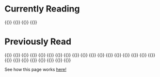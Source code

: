 # Currently Reading

{{<booktile
        title="Book Lovers"
        link="https://www.goodreads.com/book/show/58690308-book-lovers"
        author="Henry, Emily"
        author_link="https://www.goodreads.com/author/show/13905555.Emily_Henry"
        img_src="https://i.gr-assets.com/images/S/compressed.photo.goodreads.com/books/1638867089l/58690308._SY75_.jpg"
        >}}
{{<booktile
        title="Atlas of the Heart: Mapping Meaningful Connection and the Language of Human Experience"
        link="https://www.goodreads.com/book/show/58330567-atlas-of-the-heart"
        author="Brown, Brené"
        author_link="https://www.goodreads.com/author/show/162578.Bren_Brown"
        img_src="https://i.gr-assets.com/images/S/compressed.photo.goodreads.com/books/1630947399l/58330567._SX50_.jpg"
        >}}
{{<booktile
        title="The Age of Surveillance Capitalism: The Fight for a Human Future at the New Frontier of Power"
        link="https://www.goodreads.com/book/show/26195941-the-age-of-surveillance-capitalism"
        author="Zuboff, Shoshana"
        author_link="https://www.goodreads.com/author/show/710768.Shoshana_Zuboff"
        img_src="https://i.gr-assets.com/images/S/compressed.photo.goodreads.com/books/1521733914l/26195941._SY75_.jpg"
        >}}
{{<booktile
        title="Watching You"
        link="https://www.goodreads.com/book/show/38355282-watching-you"
        author="Jewell, Lisa"
        author_link="https://www.goodreads.com/author/show/93504.Lisa_Jewell"
        img_src="https://i.gr-assets.com/images/S/compressed.photo.goodreads.com/books/1545496322l/38355282._SY75_.jpg"
        >}}

# Previously Read
{{<oldbooktile
        title="Where the Crawdads Sing"
        link="https://www.goodreads.com/book/show/36809135-where-the-crawdads-sing"
        author="Owens, Delia"
        author_link="https://www.goodreads.com/author/show/7043934.Delia_Owens"
        img_src="https://i.gr-assets.com/images/S/compressed.photo.goodreads.com/books/1582135294l/36809135._SY75_.jpg"
        rating="4"
        review_link="https://www.goodreads.com/review/list/140347998-becca-lynch?shelf=read"
        >}}
{{<oldbooktile
        title="The Last House Guest"
        link="https://www.goodreads.com/book/show/42190273-the-last-house-guest"
        author="Miranda, Megan"
        author_link="https://www.goodreads.com/author/show/4417749.Megan_Miranda"
        img_src="https://i.gr-assets.com/images/S/compressed.photo.goodreads.com/books/1545518199l/42190273._SY75_.jpg"
        rating="3"
        review_link="https://www.goodreads.com/review/list/140347998-becca-lynch?shelf=read"
        >}}
{{<oldbooktile
        title="The Turn of the Key"
        link="https://www.goodreads.com/book/show/42080142-the-turn-of-the-key"
        author="Ware, Ruth"
        author_link="https://www.goodreads.com/author/show/9013543.Ruth_Ware"
        img_src="https://i.gr-assets.com/images/S/compressed.photo.goodreads.com/books/1548204800l/42080142._SY75_.jpg"
        rating="3"
        review_link="https://www.goodreads.com/review/list/140347998-becca-lynch?shelf=read"
        >}}
{{<oldbooktile
        title="The Maidens"
        link="https://www.goodreads.com/book/show/45300567-the-maidens"
        author="Michaelides, Alex"
        author_link="https://www.goodreads.com/author/show/17621440.Alex_Michaelides"
        img_src="https://i.gr-assets.com/images/S/compressed.photo.goodreads.com/books/1608557750l/45300567._SY75_.jpg"
        rating="4"
        review_link="https://www.goodreads.com/review/list/140347998-becca-lynch?shelf=read"
        >}}
{{<oldbooktile
        title="Fake AI"
        link="https://www.goodreads.com/book/show/59824711-fake-ai"
        author="Kaltheuner, Frederike"
        author_link="https://www.goodreads.com/author/show/18580447.Frederike_Kaltheuner"
        img_src="https://i.gr-assets.com/images/S/compressed.photo.goodreads.com/books/1642096317l/59824711._SY75_.jpg"
        rating="4"
        review_link="https://www.goodreads.com/review/list/140347998-becca-lynch?shelf=read"
        >}}
{{<oldbooktile
        title="The Silent Patient"
        link="https://www.goodreads.com/book/show/40097951-the-silent-patient"
        author="Michaelides, Alex"
        author_link="https://www.goodreads.com/author/show/17621440.Alex_Michaelides"
        img_src="https://i.gr-assets.com/images/S/compressed.photo.goodreads.com/books/1582759969l/40097951._SX50_.jpg"
        rating="5"
        review_link="https://www.goodreads.com/review/list/140347998-becca-lynch?shelf=read"
        >}}
{{<oldbooktile
        title="Anxious People"
        link="https://www.goodreads.com/book/show/53799686-anxious-people"
        author="Backman, Fredrik"
        author_link="https://www.goodreads.com/author/show/6485178.Fredrik_Backman"
        img_src="https://i.gr-assets.com/images/S/compressed.photo.goodreads.com/books/1594234890l/53799686._SX50_.jpg"
        rating="5"
        review_link="https://www.goodreads.com/review/list/140347998-becca-lynch?shelf=read"
        >}}
{{<oldbooktile
        title="The Diet Myth: The Real Science Behind What We Eat"
        link="https://www.goodreads.com/book/show/25525225-the-diet-myth"
        author="Spector, Tim"
        author_link="https://www.goodreads.com/author/show/1132349.Tim_Spector"
        img_src="https://i.gr-assets.com/images/S/compressed.photo.goodreads.com/books/1441957430l/25525225._SY75_.jpg"
        rating="4"
        review_link="https://www.goodreads.com/review/list/140347998-becca-lynch?shelf=read"
        >}}
{{<oldbooktile
        title="Solutions and Other Problems"
        link="https://www.goodreads.com/book/show/51323365-solutions-and-other-problems"
        author="Brosh, Allie"
        author_link="https://www.goodreads.com/author/show/6984726.Allie_Brosh"
        img_src="https://i.gr-assets.com/images/S/compressed.photo.goodreads.com/books/1593942262l/51323365._SY75_.jpg"
        rating="5"
        review_link="https://www.goodreads.com/review/list/140347998-becca-lynch?shelf=read"
        >}}
{{<oldbooktile
        title="The Art of Rest: How to Find Respite in the Modern Age"
        link="https://www.goodreads.com/book/show/51115322-the-art-of-rest"
        author="Hammond, Claudia"
        author_link="https://www.goodreads.com/author/show/784162.Claudia_Hammond"
        img_src="https://i.gr-assets.com/images/S/compressed.photo.goodreads.com/books/1562012243l/51115322._SX50_SY75_.jpg"
        rating="5"
        review_link="https://www.goodreads.com/review/list/140347998-becca-lynch?shelf=read"
        >}}
{{<oldbooktile
        title="The Maid"
        link="https://www.goodreads.com/book/show/55196813-the-maid"
        author="Prose, Nita"
        author_link="https://www.goodreads.com/author/show/20650250.Nita_Prose"
        img_src="https://i.gr-assets.com/images/S/compressed.photo.goodreads.com/books/1643228739l/55196813._SY75_.jpg"
        rating="3"
        review_link="https://www.goodreads.com/review/list/140347998-becca-lynch?shelf=read"
        >}}
{{<oldbooktile
        title="Automating Inequality: How High-Tech Tools Profile, Police, and Punish the Poor"
        link="https://www.goodreads.com/book/show/34964830-automating-inequality"
        author="Eubanks, Virginia"
        author_link="https://www.goodreads.com/author/show/4673601.Virginia_Eubanks"
        img_src="https://i.gr-assets.com/images/S/compressed.photo.goodreads.com/books/1499698329l/34964830._SX50_.jpg"
        rating="5"
        review_link="https://www.goodreads.com/review/list/140347998-becca-lynch?shelf=read"
        >}}
{{<oldbooktile
        title="Several People Are Typing"
        link="https://www.goodreads.com/book/show/54468020-several-people-are-typing"
        author="Kasulke, Calvin"
        author_link="https://www.goodreads.com/author/show/20494129.Calvin_Kasulke"
        img_src="https://i.gr-assets.com/images/S/compressed.photo.goodreads.com/books/1627964160l/54468020._SY75_.jpg"
        rating="3"
        review_link="https://www.goodreads.com/review/list/140347998-becca-lynch?shelf=read"
        >}}
{{<oldbooktile
        title="Beautiful Country"
        link="https://www.goodreads.com/book/show/56461570-beautiful-country"
        author="Wang, Qian Julie"
        author_link="https://www.goodreads.com/author/show/20427550.Qian_Julie_Wang"
        img_src="https://i.gr-assets.com/images/S/compressed.photo.goodreads.com/books/1614681640l/56461570._SY75_.jpg"
        rating="5"
        review_link="https://www.goodreads.com/review/list/140347998-becca-lynch?shelf=read"
        >}}
{{<oldbooktile
        title="Four Thousand Weeks: Time Management for Mortals"
        link="https://www.goodreads.com/book/show/54785515-four-thousand-weeks"
        author="Burkeman, Oliver"
        author_link="https://www.goodreads.com/author/show/4384050.Oliver_Burkeman"
        img_src="https://i.gr-assets.com/images/S/compressed.photo.goodreads.com/books/1627425434l/54785515._SY75_.jpg"
        rating="5"
        review_link="https://www.goodreads.com/review/list/140347998-becca-lynch?shelf=read"
        >}}
{{<oldbooktile
        title="Burnout: The Secret to Unlocking the Stress Cycle"
        link="https://www.goodreads.com/book/show/42397849-burnout"
        author="Nagoski, Emily"
        author_link="https://www.goodreads.com/author/show/3517051.Emily_Nagoski"
        img_src="https://i.gr-assets.com/images/S/compressed.photo.goodreads.com/books/1551216612l/42397849._SY75_.jpg"
        rating="2"
        review_link="https://www.goodreads.com/review/list/140347998-becca-lynch?shelf=read"
        >}}
{{<oldbooktile
        title="God, Human, Animal, Machine: Technology, Metaphor, and the Search for Meaning"
        link="https://www.goodreads.com/book/show/56097578-god-human-animal-machine"
        author="O'Gieblyn, Meghan"
        author_link="https://www.goodreads.com/author/show/17979517.Meghan_O_Gieblyn"
        img_src="https://i.gr-assets.com/images/S/compressed.photo.goodreads.com/books/1611107182l/56097578._SY75_.jpg"
        rating="3"
        review_link="https://www.goodreads.com/review/list/140347998-becca-lynch?shelf=read"
        >}}
{{<oldbooktile
        title="In a Dark, Dark Wood"
        link="https://www.goodreads.com/book/show/27834600-in-a-dark-dark-wood"
        author="Ware, Ruth"
        author_link="https://www.goodreads.com/author/show/9013543.Ruth_Ware"
        img_src="https://i.gr-assets.com/images/S/compressed.photo.goodreads.com/books/1523543089l/27834600._SY75_.jpg"
        rating="4"
        review_link="https://www.goodreads.com/review/list/140347998-becca-lynch?shelf=read"
        >}}
{{<oldbooktile
        title="The Woman in Cabin 10"
        link="https://www.goodreads.com/book/show/28187230-the-woman-in-cabin-10"
        author="Ware, Ruth"
        author_link="https://www.goodreads.com/author/show/9013543.Ruth_Ware"
        img_src="https://i.gr-assets.com/images/S/compressed.photo.goodreads.com/books/1465878007l/28187230._SY75_.jpg"
        rating="4"
        review_link="https://www.goodreads.com/review/list/140347998-becca-lynch?shelf=read"
        >}}
{{<oldbooktile
        title="The Only Woman in the Room"
        link="https://www.goodreads.com/book/show/39971465-the-only-woman-in-the-room"
        author="Benedict, Marie"
        author_link="https://www.goodreads.com/author/show/14815127.Marie_Benedict"
        img_src="https://i.gr-assets.com/images/S/compressed.photo.goodreads.com/books/1529420612l/39971465._SY75_.jpg"
        rating="4"
        review_link="https://www.goodreads.com/review/list/140347998-becca-lynch?shelf=read"
        >}}
{{<oldbooktile
        title="People We Meet on Vacation"
        link="https://www.goodreads.com/book/show/54985743-people-we-meet-on-vacation"
        author="Henry, Emily"
        author_link="https://www.goodreads.com/author/show/13905555.Emily_Henry"
        img_src="https://i.gr-assets.com/images/S/compressed.photo.goodreads.com/books/1618913179l/54985743._SX50_.jpg"
        rating="5"
        review_link="https://www.goodreads.com/review/list/140347998-becca-lynch?shelf=read"
        >}}
{{<oldbooktile
        title="Range: Why Generalists Triumph in a Specialized World"
        link="https://www.goodreads.com/book/show/41795733-range"
        author="Epstein, David"
        author_link="https://www.goodreads.com/author/show/7164089.David_Epstein"
        img_src="https://i.gr-assets.com/images/S/compressed.photo.goodreads.com/books/1550048292l/41795733._SY75_.jpg"
        rating="5"
        review_link="https://www.goodreads.com/review/list/140347998-becca-lynch?shelf=read"
        >}}
{{<oldbooktile
        title="Atomic Habits: An Easy & Proven Way to Build Good Habits & Break Bad Ones"
        link="https://www.goodreads.com/book/show/40121378-atomic-habits"
        author="Clear, James"
        author_link="https://www.goodreads.com/author/show/7327369.James_Clear"
        img_src="https://i.gr-assets.com/images/S/compressed.photo.goodreads.com/books/1655988385l/40121378._SY75_.jpg"
        rating="5"
        review_link="https://www.goodreads.com/review/list/140347998-becca-lynch?shelf=read"
        >}}
{{<oldbooktile
        title="Disappearing Earth"
        link="https://www.goodreads.com/book/show/34563821-disappearing-earth"
        author="Phillips, Julia"
        author_link="https://www.goodreads.com/author/show/18163138.Julia_Phillips"
        img_src="https://i.gr-assets.com/images/S/compressed.photo.goodreads.com/books/1541103539l/34563821._SY75_.jpg"
        rating="5"
        review_link="https://www.goodreads.com/review/list/140347998-becca-lynch?shelf=read"
        >}}
{{<oldbooktile
        title="Conviction (Anna and Fin, #1)"
        link="https://www.goodreads.com/book/show/42283333-conviction"
        author="Mina, Denise"
        author_link="https://www.goodreads.com/author/show/54069.Denise_Mina"
        img_src="https://i.gr-assets.com/images/S/compressed.photo.goodreads.com/books/1559869724l/42283333._SY75_.jpg"
        rating="3"
        review_link="https://www.goodreads.com/review/list/140347998-becca-lynch?shelf=read"
        >}}
{{<oldbooktile
        title="Period Power: Harness Your Hormones and Get Your Cycle Working For You"
        link="https://www.goodreads.com/book/show/40653191-period-power"
        author="Hill, Maisie"
        author_link="https://www.goodreads.com/author/show/18157585.Maisie_Hill"
        img_src="https://i.gr-assets.com/images/S/compressed.photo.goodreads.com/books/1545374940l/40653191._SY75_.jpg"
        rating="4"
        review_link="https://www.goodreads.com/review/list/140347998-becca-lynch?shelf=read"
        >}}

    



See how this page works [here!](https://github.com/beccalunch/beccalynch/tree/main/scripts/books)
    